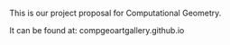 This is our project proposal for Computational Geometry.

It can be found at: compgeoartgallery.github.io

